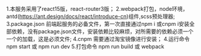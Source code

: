 1.本服务采用了react15版，react-router3版；
2.webpack打包，node环境，antd(https://ant.design/docs/react/introduce-cn)组件,scss预处理器;
3.package.json 前端起服务的必备文件，第一次直接通过npm i 或cnpm i安装全部依赖，没有package.json文件，安装依赖比较麻烦，对所需要的依赖必须一个一个的加载，这是必须文件; 
4.cnpm 需要通过淘宝镜像进行安装；
4.运行命令 npm start 或 npm run dev
5.打包命令 npm run build 或 webpack 
